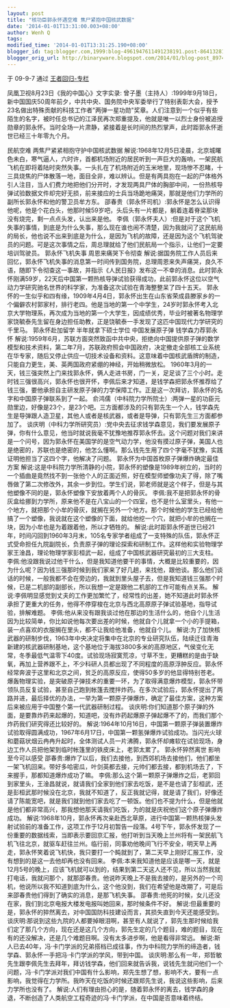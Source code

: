 ```yaml
---
layout: post
title: "核功臣郭永怀遇空难 焦尸紧抱中国核武数据"
date: '2014-01-01T13:31:00.003+08:00'
author: Wenh Q
tags:
modified_time: '2014-01-01T13:31:25.190+08:00'
blogger_id: tag:blogger.com,1999:blog-4961947611491238191.post-8641328119423093933
blogger_orig_url: http://binaryware.blogspot.com/2014/01/blog-post_8974.html
---
```

于 09-9-7 通过 [王者回归-专栏](http://blog.china.com/u/060604/863/)

凤凰卫视8月23日《我的中国心》文字实录:
曾子墨（主持人）:1999年9月18日，新中国国庆50周年前夕，中共中央、国务院中央军委举行了特别表彰大会，授予23名做出特殊贡献的科技工作者"两弹一星功勋"奖章。人们注意到一个似乎有些陌生的名字，被时任总书记的江泽民再次郑重提及，他就是唯一以烈士身份被追授勋章的郭永怀。当时全场一片肃静，紧接着是长时间的热烈掌声，此时距郭永怀逝世已经三十年零九个月。

民航空难 两焦尸紧紧相抱守护中国核武数据
解说:1968年12月5日凌晨，北京城曙色未白，寒气逼人，六时许，首都机场附近的居民听到一声巨大的轰响，一架民航飞机在即将着陆时突然失事。一头扎在了机场附近的玉米地里，现场惨不忍睹，十三具烧焦的尸体散落一地，面目全非，难以辨认。但是有两具抱在一起的尸体格外引人注目，当人们费力地把他们分开时，才发现两具尸体的胸部中间，一份热核导弹试验数据文件却完好无损，前来接应的士兵当场跪地痛哭，那就是他们力学所的副所长郭永怀和他的警卫员牟方东。
邵春贵（郭永怀司机）:郭永怀是怎么认识得他呢，他是个花白头，他那时候59岁吧，头后头有一片都是，躺着连着脊梁那块没有烧完，剩一点点头发，认出来是他。
李佩（郭永怀夫人）:但是对于这个飞机失事的事情，到底是为什么失事，那么现在谁也闹不清楚，因为我就问了这民航局的局长，他也说不出来到底是为什么，是因为飞机的故障，还是因为这个飞机驾驶员的问题。可是这次事情之后，周总理就给了他们民航局一个指示，让他们一定要培训驾驶员。
郭永怀飞机失事 周恩来痛哭下令彻查
解说:据国务院工作人员后来回忆，郭永怀飞机失事的消息第一时间传到国务院，总理周恩来失声痛哭，良久不语，随即下令彻查这一事故，并指示《人民日报》发布这一不幸的消息。此时郭永怀刚满59岁，22天后中国第一颗热核导弹试验获得成功，此前郭永怀这位以空气动力学研究驰名世界的科学家，为准备这次试验在青海整整呆了四十五天。
郭永怀的一生似乎和四有缘，1909年4月4日，郭永怀出生在山东省荣成县滕家乡的一个偏僻农村郭家村，排行老四。他是当地的第一个中学生，24岁时郭永怀考入北京大学物理系，再次成为当地的第一个大学生，因成绩优秀，毕业时被著名物理学家饶毓泰先生留在身边担任助教，正是饶毓泰一手发现了这匹中国现代力学研究的千里马。
郭永怀赴加留学 半年就拿下硕士学位
中国发展原子弹 钱学森力荐郭永怀
解说:1959年6月，苏联方面突然致函中共中央，拒绝向中国提供原子弹的数学模型和技术资料，第二年7月，苏联政府照会中国政府，决定撤走全部核工业系统在华专家，随后又停止供应一切技术设备和资料。这意味着中国核武盾牌的制造，只能自力更生，美、英两国政府紧绷的神经，开始稍微放松。
1960年3月的一天，钱三强突然上门来找郭永怀，俩人走进书房，门一关，足足谈了三个小时。走时钱三强很高兴，郭永怀也很开怀，李佩后来才知道，是钱学森把郭永怀推荐给了钱三强，要他承担自主研发原子弹的力学保障工作。正是这一次拜访，郭永怀的名字和中国原子弹联系到了一起。
俞鸿儒（中科院力学所院士）:两弹一星的功臣元勋里边，好像是23个，是23个吧。三方面都涉及的只有郭先生一个人，钱学森先生是导弹跟人造卫星，其他人或者是核武器，或者是导弹，只有郭先生三方面都参加了。
谈庆明（中科力学所研究员）:党中央去征求钱学森意见，我们要发展原子弹，你有什么意见，他当时就说我毫不犹豫地推荐郭永怀去。这个问题对我们来讲是一个问号，因为郭永怀在美国学的是空气动力学，他没有摸过原子弹，美国人也是绝密的，苏联也是绝密的，他怎么懂啊。那么钱先生用了四个字毫不犹豫，实践证明他担当了这四个字，他解决了问题。
郭永怀为中国首枚原子弹爆炸确定最佳方案
解说:这是中科院力学所清静的小院，郭永怀的塑像是1989年树立的，当时的一个插曲是竟然找不到一张他个人的正面近照，好在模型师塑像功夫了得，除了嘴唇做了第二次修改外，其余一步到位。学生们说，郭老师就是这个样子，但是与其他塑像不同的是，郭永怀塑像下安放着两个人的骨灰。
李佩:我不是把郭永怀的骨灰盒给挪到力学所，原来他不是在八宝山的一个四室，也不是什么室里头，有他一个地方，就把那个小牟的骨灰，就搁在另外一个地方。那个时候他的学生已经给他搞了一个塑像，我说就在这个塑像的下面，就给他挖一个穴，就把小牟的也搁在一块，因为小牟也是为着跟着他，所以才牺牲的。
解说:此时距郭永怀逝世已经21年，时间闪回到1960年3月末，105名专家学者组成了一支特殊的队伍，郭永怀正式受命担任九院副院长，负责原子弹的理论探索和研制工作。这样他和实验物理学家王淦昌，理论物理学家彭桓武一起，组成了中国核武器研究最初的三大支柱。
李佩:他没跟我说过他干什么，但是我知道他要干的事情，大概是比较重要的，因为什么呢？因为钱三强那时候到我们家来了好几趟，来找他，跟他谈。那么他们谈话的时候，一般我都不会在旁边的，我就到里头屋子去，但是我知道钱三强那个时候，已是二机部的副部长，所以我想一定是跟他二机部的工作可能有点关系。
解说:李佩明显感觉到丈夫的工作更加繁忙了，经常性的出差，她不知道此时郭永怀承担了更重大的任务，他得不停穿梭在北京与西北高原原子弹试验基地，指导试验，排解难题。
李佩:他从来没有跟我谈过他在那边的生活什么的，他自个儿生活因为比较简单，你比如说他每次要出差的时候，他就自个儿就拿一个小的手提箱，装一点喜欢的衣服搁在里头，都不让我给他准备，他就自个儿。
解说:为了加快核武器的研制步伐，1963年中央决定将集中在北京的专业研究队伍，陆续迁往青海新建的核武器研制基地，这个基地位于海拔3800多米的高原地区，气侯变化无常，冬季最低气温零下40度。试验现场寂寞荒凉，寸草不生，更糟糕的是由于缺氧，再加上营养跟不上，不少科研人员都出现了不同程度的高原浮肿反应。郭永怀经常奔波于这里和北京之间，贫乏的高原反应，使得50多岁的他显得特别苍老。
爆轰物理实验，是突破原子弹技术的重要一环，为了取得满意爆炸模型，郭永怀带领队员反复试验，甚至自己跑到帐篷去搅拌炸药。在多次试验后，郭永怀提出了两路并进，最后择优的办法，一举为第一颗原子弹爆炸，确定了最佳方案，这种方案后来被应用于中国整个第一代武器研制过程。
谈庆明:你们知道那个原子弹的外面，是要靠炸药来起爆的，知道吧，没有炸药起爆原子弹起爆不了的，而我们那个炸药我们研究得还比较好的。
解说:1964年10月16日，中国第一颗原子弹装置爆炸试验取得圆满成功，1967年6月17日，中国第一颗氢弹爆炸试验成功。当闪光火球和蘑菇状烟云冉冉升起时，全体测试人员一片沸腾，郭永怀却瘫软在试验现场，身边工作人员把他架到临时帐篷里的铁皮床上，老郭太累了。
郭永怀猝然离世 影响至今可以感受
邵春贵:爆炸了以后，我们去接他，到西郊机场去接他们，他们都坐一架飞机回来。带好多哈密瓜，叶剑英都去接，元帅们都去接，都到机场去了，下来握手，那都知道爆炸成功了嘛。
李佩:那么这个第一颗原子弹爆炸之后，老郭回到家里头，王淦昌就说，就请我们全家到他们家去吃饭，是不是也请了彭桓武，还是彭桓武那时候没在北京，我就不知道了，反正我就记得，就是请了我们，好像还请了陈能宽吧，就是我们就到他们家去吃了一顿饭。他们也不提为什么，但是他就是他们都非常高兴，那我想他那天请我们吃饭，为的就是庆祝他们这个原子弹爆炸成功。
解说:1968年10月，郭永怀再次亲赴西北草原，进行中国第一颗热核弹头发射试验前的准备工作，这项工作于12月初暂告一段落。4号下午，郭永怀发现了一份重要的数据线索，当即表示要回京汇报，他打听到当天晚上兰州将有一架民航飞机飞往北京，就驱车赶往兰州。临行前，同事劝他晚间飞行不安全，明天早上再走，郭永怀笑着说飞机快，我只要打一个盹就到了，第二天早上刚好汇报工作，没有想到的是这一去他却再也没有回来。
李佩:本来我知道他是应该是哪一天，就是12月5号的晚上，应该飞机就可以到的，结果到第二天这人还不见，所以当然我就打电话，我就问那个，就那邵春贵。他说昨天晚上不是我去接的，是另外的一个司机，他说所以我不知道到底为什么，这个他没到，我们在希望他是改期了，可是后来邵春贵他们得到了确实的消息，是那飞机失事。
邵春贵:他死的时候，女儿还没在家，我们到北京电报大楼发电报叫她回来，那时候条件不好。
解说:但最重要的是，郭永怀的猝然离去，对中国国防科技建设而言，其损失直到今天还能感受到。
谈庆明:那说到这些九院的人都要掉眼泪啊，甚至有人就说了，郭先生那时候给我们定了那几个方向，现在还是这几个方向，郭先生定的几个题目，难的题目，现在有的还没解决，还是几个难题目啊。没有太多进步啊，他是看得非常远。
解说:斯人已去40年，冯·卡门学派的兄弟搭档已成往事，作为中科院力学所的缔造者，钱学森、郭永怀一手把冯·卡门学派的学风，带到中国。
谈庆明:那么有一年，郑哲敏先生跟李佩先生去拜年，拜访钱学森，他们回来就告诉我，说钱先生就问他们一个问题，冯·卡门学派对我们中国有什么影响，郑先生想了想，影响不大，要有一点影响，我觉得在力学所。我昨天在吃饭的时候还跟郑先生说，我说这些影响，后来力学所也没有了。
解说:人们有理由担心的是，随着郭永怀的离去，钱学森的身退，不断创造了人类航空工程奇迹的冯·卡门学派，在中国是否意味着终结。
